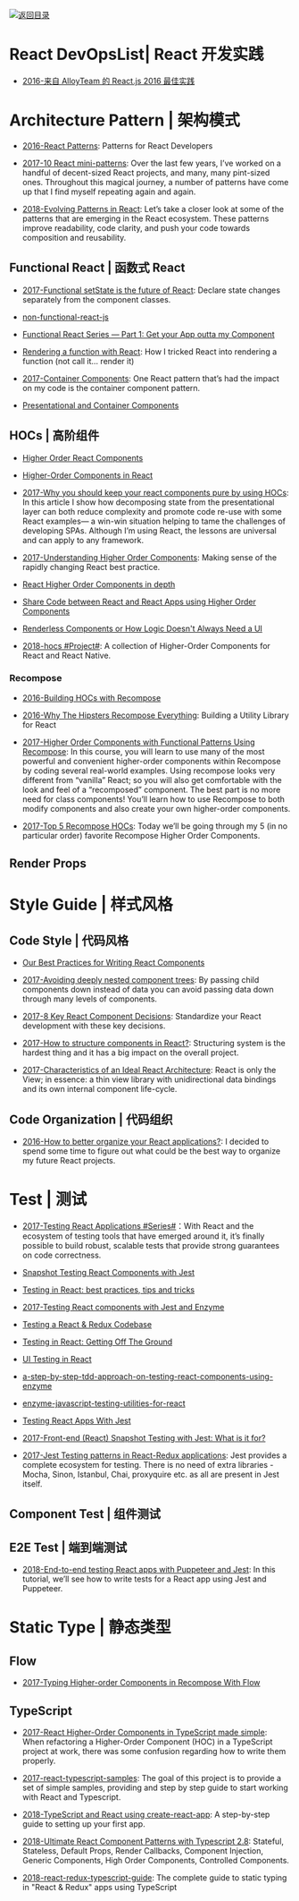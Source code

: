 [![返回目录](https://user-images.githubusercontent.com/5803001/38079637-ff0abcf0-3371-11e8-9b76-ad651620afc7.jpg)](https://github.com/wxyyxc1992/Awesome-Lists)

# React DevOpsList| React 开发实践

- [2016-来自 AlloyTeam 的 React.js 2016 最佳实践](http://www.alloyteam.com/2016/01/reactjs-best-practices-for-2016/)

# Architecture Pattern | 架构模式

- [2016-React Patterns](http://reactpatterns.com/): Patterns for React Developers

- [2017-10 React mini-patterns](https://hackernoon.com/10-react-mini-patterns-c1da92f068c5#.5v2hpgurn): Over the last few years, I’ve worked on a handful of decent-sized React projects, and many, many pint-sized ones. Throughout this magical journey, a number of patterns have come up that I find myself repeating again and again.

- [2018-Evolving Patterns in React](https://parg.co/UXm): Let’s take a closer look at some of the patterns that are emerging in the React ecosystem. These patterns improve readability, code clarity, and push your code towards composition and reusability.

## Functional React | 函数式 React

- [2017-Functional setState is the future of React](https://parg.co/bMW): Declare state changes separately from the component classes.

- [non-functional-react-js](https://medium.com/@arqex/non-functional-react-js-6e020ce27ee2#.cj3dcxl4j)

* [Functional React Series — Part 1: Get your App outta my Component](https://medium.com/@adamterlson/functional-react-series-part-1-get-your-app-outta-my-component-92656ae13e25#.q47pt8fga)

* [Rendering a function with React](https://parg.co/UEv): How I tricked React into rendering a function (not call it… render it)

* [2017-Container Components](https://medium.com/@learnreact/container-components-c0e67432e005#.h775w7ifn): One React pattern that’s had the impact on my code is the container component pattern.

- [Presentational and Container Components](https://medium.com/@dan_abramov/smart-and-dumb-components-7ca2f9a7c7d0#.uz8irdipq)

## HOCs | 高阶组件

- [Higher Order React Components](http://natpryce.com/articles/000814.html)

* [Higher-Order Components in React](http://6me.us/MUHBdp)

- [2017-Why you should keep your react components pure by using HOCs](https://hackernoon.com/why-you-should-keep-your-react-components-pure-by-using-hocs-67e5c7f80c81): In this article I show how decomposing state from the presentational layer can both reduce complexity and promote code re-use with some React examples— a win-win situation helping to tame the challenges of developing SPAs. Although I’m using React, the lessons are universal and can apply to any framework.

* [2017-Understanding Higher Order Components](https://parg.co/biZ): Making sense of the rapidly changing React best practice.

* [React Higher Order Components in depth](https://medium.com/@franleplant/react-higher-order-components-in-depth-cf9032ee6c3e#.52i6nt3at)

* [Share Code between React and React Apps using Higher Order Components](https://hackernoon.com/code-reuse-using-higher-order-hoc-and-stateless-functional-components-in-react-and-react-native-6eeb503c665#.4z4q9o6k2)

- [Renderless Components or How Logic Doesn't Always Need a UI](http://kyleshevlin.com/renderless-components/)

- [2018-hocs #Project#](https://github.com/deepsweet/hocs): A collection of Higher-Order Components for React and React Native.

### Recompose

- [2016-Building HOCs with Recompose](https://medium.com/front-end-developers/building-hocs-with-recompose-7debb951d101)

* [2016-Why The Hipsters Recompose Everything](https://medium.com/javascript-inside/why-the-hipsters-recompose-everything-23ac08748198): Building a Utility Library for React

* [2017-Higher Order Components with Functional Patterns Using Recompose](https://egghead.io/courses/higher-order-components-with-functional-patterns-using-recompose): In this course, you will learn to use many of the most powerful and convenient higher-order components within Recompose by coding several real-world examples. Using recompose looks very different from “vanilla” React; so you will also get comfortable with the look and feel of a “recomposed” component. The best part is no more need for class components! You’ll learn how to use Recompose to both modify components and also create your own higher-order components.

- [2017-Top 5 Recompose HOCs](https://parg.co/bJV): Today we’ll be going through my 5 (in no particular order) favorite Recompose Higher Order Components.

## Render Props

# Style Guide | 样式风格

## Code Style | 代码风格

- [Our Best Practices for Writing React Components](https://medium.com/code-life/our-best-practices-for-writing-react-components-dec3eb5c3fc8#.mh12fzmoi)

- [2017-Avoiding deeply nested component trees](https://parg.co/beQ): By passing child components down instead of data you can avoid passing data down through many levels of components.

- [2017-8 Key React Component Decisions](https://parg.co/Um6): Standardize your React development with these key decisions.

- [2017-How to structure components in React?](https://parg.co/USj): Structuring system is the hardest thing and it has a big impact on the overall project.

- [2017-Characteristics of an Ideal React Architecture](https://parg.co/bD4): React is only the View; in essence: a thin view library with unidirectional data bindings and its own internal component life-cycle.

## Code Organization | 代码组织

- [2016-How to better organize your React applications?](https://parg.co/UII): I decided to spend some time to figure out what could be the best way to organize my future React projects.

# Test | 测试

- [2017-Testing React Applications #Series#](https://blog.logrocket.com/testing-react-applications-part-1-of-3-ebd8397917f3)：With React and the ecosystem of testing tools that have emerged around it, it’s finally possible to build robust, scalable tests that provide strong guarantees on code correctness.

- [Snapshot Testing React Components with Jest](https://semaphoreci.com/community/tutorials/snapshot-testing-react-components-with-jest)

* [Testing in React: best practices, tips and tricks](https://parg.co/bsP)

* [2017-Testing React components with Jest and Enzyme](https://hackernoon.com/testing-react-components-with-jest-and-enzyme-41d592c174f#.yfpuy4eip)

* [Testing a React & Redux Codebase](http://silvenon.com/testing-react-and-redux/)

- [Testing in React: Getting Off The Ground](https://medium.com/javascript-inside/testing-in-react-getting-off-the-ground-5f569f3088a#.6ip96uul5)

- [UI Testing in React](http://www.tuicool.com/articles/FBRN322)

* [a-step-by-step-tdd-approach-on-testing-react-components-using-enzyme](http://thereignn.ghost.io/a-step-by-step-tdd-approach-on-testing-react-components-using-enzyme/)

* [enzyme-javascript-testing-utilities-for-react](https://medium.com/airbnb-engineering/enzyme-javascript-testing-utilities-for-react-a417e5e5090f#.huj3rtv24)

- [Testing React Apps With Jest](https://facebook.github.io/jest/docs/tutorial-react.html)

* [2017-Front-end (React) Snapshot Testing with Jest: What is it for?](https://parg.co/bRQ)

- [2017-Jest Testing patterns in React-Redux applications](https://parg.co/U1G): Jest provides a complete ecosystem for testing. There is no need of extra libraries - Mocha, Sinon, Istanbul, Chai, proxyquire etc. as all are present in Jest itself.

## Component Test | 组件测试

## E2E Test | 端到端测试

- [2018-End-to-end testing React apps with Puppeteer and Jest](https://blog.logrocket.com/end-to-end-testing-react-apps-with-puppeteer-and-jest-ce2f414b4fd7): In this tutorial, we’ll see how to write tests for a React app using Jest and Puppeteer.

# Static Type | 静态类型

## Flow

- [2017-Typing Higher-order Components in Recompose With Flow](https://parg.co/bDu)

## TypeScript

- [2017-React Higher-Order Components in TypeScript made simple](https://parg.co/mWg): When refactoring a Higher-Order Component (HOC) in a TypeScript project at work, there was some confusion regarding how to write them properly.

- [2017-react-typescript-samples](https://parg.co/UZK): The goal of this project is to provide a set of simple samples, providing and step by step guide to start working with React and Typescript.

- [2018-TypeScript and React using create-react-app](https://parg.co/U15): A step-by-step guide to setting up your first app.

- [2018-Ultimate React Component Patterns with Typescript 2.8](https://parg.co/UDE): Stateful, Stateless, Default Props, Render Callbacks, Component Injection, Generic Components, High Order Components, Controlled Components.

- [2018-react-redux-typescript-guide](https://github.com/piotrwitek/react-redux-typescript-guide): The complete guide to static typing in "React & Redux" apps using TypeScript
